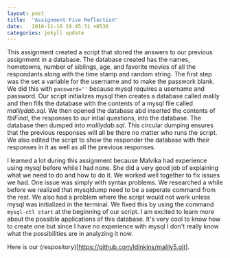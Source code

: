 ```yaml
---
layout: post
title:  "Assignment Five Reflection"
date:   2016-11-16 19:45:31 +0530
categories: jekyll update
---
```


This assignment created a script that stored the answers to our previous assignment in a database. 
The database created has the names, hometowns, number of siblings, age, and favorite movies of all the respondants along with the time stamp and random string.
The first step was the set a variable for the username and to make the passwork blank. We did this with `password=''` because mysql requires a username and password.
Our script initializes mysql then creates a database called malily and then fills the database with the contents of a mysql file called *malilydab.sql*.
We then opened the database abd inserted the contents of *tblFinal*, the responses to our intial questions, into the database. 
The database then dumped into *malilydab.sql*. This circular dumping ensures that the previous responses will all be there no matter who runs the script. We also edited the script to show
the responder the database with their responses in it as well as all the previous responses. 

I learned a lot during this assignment because Malvika had experience using mysql before while I had none. 
She did a very good job of explaining what we need to do and how to do it. We worked well together to fix issues we had. 
One issue was simply with syntax problems. We researched a while before we realized that mysqldump need to be a seperate command from the rest. 
We also had a problem where the script would not work unless mysql was initialized in the terminal.
We fixed this by using the command `mysql-ctl start` at the beginning of our script. I am excited to learn more about the possible applications of this database.
It's very cool to know how to create one but since I have no experience with mysql I don't really know what the possibilities are in analyzing it now. 

Here is our (respository)[https://github.com/ldinkins/malily5.git].
